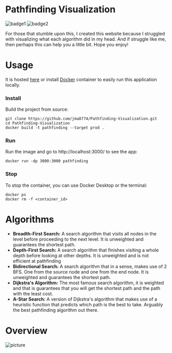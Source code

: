 # Pathfinding Visualization

![badge1](https://img.shields.io/github/issues/jma8774/Pathfinding-Visualization) ![badge2](https://img.shields.io/github/license/jma8774/Pathfinding-Visualization)

For those that stumble upon this, I created this website because I struggled with visualizing what each algorithm did in my head. And if struggle like me, then perhaps this can help you a little bit. Hope you enjoy!

# Usage
It is hosted [here](https://www.jiamingma.me/Pathfinding-Visualization/) or install [Docker](http://docker.com) container to easily run this application locally.

### Install

Build the project from source:

    git clone https://github.com/jma8774/Pathfinding-Visualization.git
    cd Pathfinding-Visualization
    docker build -t pathfinding --target prod .

### Run

Run the image and go to http://localhost:3000/ to see the app:

    docker run -dp 3000:3000 pathfinding
    
### Stop

To stop the container, you can use Docker Desktop or the terminal:

    docker ps
    docker rm -f <container_id>


# Algorithms

* **Breadth-First Search:** A search algorithm that visits all nodes in the level before proceeding to the next level. It is unweighted and guarantees the shortest path.
* **Depth-First Search:** A search algorithm that finishes visiting a whole depth before looking at other depths. It is unweighted and is not efficient at pathfinding
* **Bidirectional Search:** A search algorithm that in a sense, makes use of 2 BFS. One from the source node and one from the end node. It is unweighted and guarantees the shortest path.
* **Dijkstra's Algorithm:** The most famous search algorithm, it is weighted and that is guarantees that you will get the shortest path and the path with the least cost.
* **A-Star Search:** A version of Dijkstra's algorithm that makes use of a heuristic function that predicts which path is the best to take. Arguably the best pathfinding algorithm out there.

# Overview
![picture](https://i.imgur.com/elAFPkg.png)

